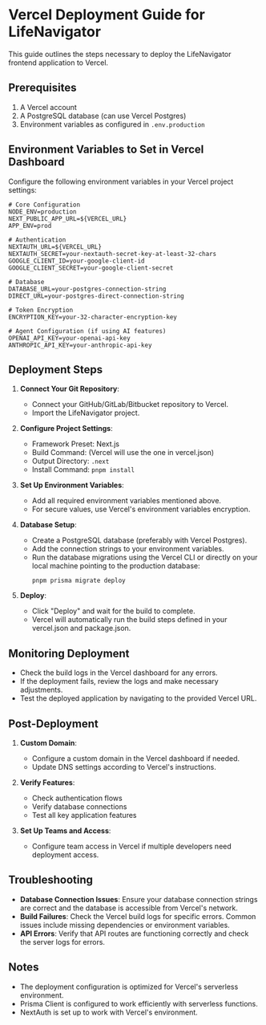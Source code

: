 # Vercel Deployment Guide for LifeNavigator

This guide outlines the steps necessary to deploy the LifeNavigator frontend application to Vercel.

## Prerequisites

1. A Vercel account
2. A PostgreSQL database (can use Vercel Postgres)
3. Environment variables as configured in `.env.production`

## Environment Variables to Set in Vercel Dashboard

Configure the following environment variables in your Vercel project settings:

```
# Core Configuration
NODE_ENV=production
NEXT_PUBLIC_APP_URL=${VERCEL_URL}
APP_ENV=prod

# Authentication
NEXTAUTH_URL=${VERCEL_URL}
NEXTAUTH_SECRET=your-nextauth-secret-key-at-least-32-chars
GOOGLE_CLIENT_ID=your-google-client-id
GOOGLE_CLIENT_SECRET=your-google-client-secret

# Database
DATABASE_URL=your-postgres-connection-string
DIRECT_URL=your-postgres-direct-connection-string

# Token Encryption
ENCRYPTION_KEY=your-32-character-encryption-key

# Agent Configuration (if using AI features)
OPENAI_API_KEY=your-openai-api-key
ANTHROPIC_API_KEY=your-anthropic-api-key
```

## Deployment Steps

1. **Connect Your Git Repository**:
   - Connect your GitHub/GitLab/Bitbucket repository to Vercel.
   - Import the LifeNavigator project.

2. **Configure Project Settings**:
   - Framework Preset: Next.js
   - Build Command: (Vercel will use the one in vercel.json)
   - Output Directory: `.next`
   - Install Command: `pnpm install`

3. **Set Up Environment Variables**:
   - Add all required environment variables mentioned above.
   - For secure values, use Vercel's environment variables encryption.

4. **Database Setup**:
   - Create a PostgreSQL database (preferably with Vercel Postgres).
   - Add the connection strings to your environment variables.
   - Run the database migrations using the Vercel CLI or directly on your local machine pointing to the production database:
     ```
     pnpm prisma migrate deploy
     ```

5. **Deploy**:
   - Click "Deploy" and wait for the build to complete.
   - Vercel will automatically run the build steps defined in your vercel.json and package.json.

## Monitoring Deployment

- Check the build logs in the Vercel dashboard for any errors.
- If the deployment fails, review the logs and make necessary adjustments.
- Test the deployed application by navigating to the provided Vercel URL.

## Post-Deployment

1. **Custom Domain**:
   - Configure a custom domain in the Vercel dashboard if needed.
   - Update DNS settings according to Vercel's instructions.

2. **Verify Features**:
   - Check authentication flows
   - Verify database connections
   - Test all key application features

3. **Set Up Teams and Access**:
   - Configure team access in Vercel if multiple developers need deployment access.

## Troubleshooting

- **Database Connection Issues**: Ensure your database connection strings are correct and the database is accessible from Vercel's network.
- **Build Failures**: Check the Vercel build logs for specific errors. Common issues include missing dependencies or environment variables.
- **API Errors**: Verify that API routes are functioning correctly and check the server logs for errors.

## Notes

- The deployment configuration is optimized for Vercel's serverless environment.
- Prisma Client is configured to work efficiently with serverless functions.
- NextAuth is set up to work with Vercel's environment.
